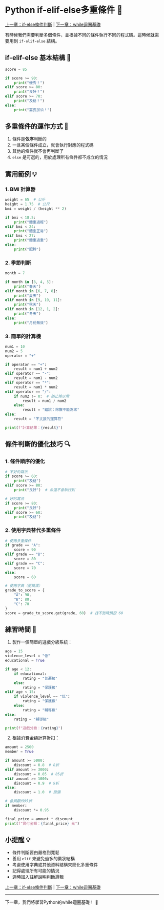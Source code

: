 # Python if-elif-else多重條件 🔀

[上一章：if-else條件判斷](006_if-else條件判斷.md) | [下一章：while迴圈基礎](008_while迴圈基礎.md)

有時候我們需要判斷多個條件，並根據不同的條件執行不同的程式碼。這時候就需要用到 `if-elif-else` 結構。

## if-elif-else 基本結構 📝

```python
score = 85

if score >= 90:
    print("優秀！")
elif score >= 80:
    print("良好！")
elif score >= 70:
    print("及格！")
else:
    print("需要加油！")
```

## 多重條件的運作方式 🎯

1. 條件是**依序**判斷的
2. 一旦某個條件成立，就會執行對應的程式碼
3. 其他的條件就不會再判斷了
4. `else` 是可選的，用於處理所有條件都不成立的情況

## 實用範例 💡

### 1. BMI 計算器
```python
weight = 65  # 公斤
height = 1.75  # 公尺
bmi = weight / (height ** 2)

if bmi < 18.5:
    print("體重過輕")
elif bmi < 24:
    print("體重正常")
elif bmi < 27:
    print("體重過重")
else:
    print("肥胖")
```

### 2. 季節判斷
```python
month = 7

if month in [3, 4, 5]:
    print("春天")
elif month in [6, 7, 8]:
    print("夏天")
elif month in [9, 10, 11]:
    print("秋天")
elif month in [12, 1, 2]:
    print("冬天")
else:
    print("月份無效")
```

### 3. 簡單的計算機
```python
num1 = 10
num2 = 5
operator = "+"

if operator == "+":
    result = num1 + num2
elif operator == "-":
    result = num1 - num2
elif operator == "*":
    result = num1 * num2
elif operator == "/":
    if num2 != 0:  # 防止除以零
        result = num1 / num2
    else:
        result = "錯誤：除數不能為零"
else:
    result = "不支援的運算符"

print(f"計算結果：{result}")
```

## 條件判斷的優化技巧 🔍

### 1. 條件順序的優化
```python
# 不好的寫法
if score >= 60:
    print("及格")
elif score >= 80:
    print("良好")  # 永遠不會執行到

# 好的寫法
if score >= 80:
    print("良好")
elif score >= 60:
    print("及格")
```

### 2. 使用字典替代多重條件
```python
# 使用多重條件
if grade == "A":
    score = 90
elif grade == "B":
    score = 80
elif grade == "C":
    score = 70
else:
    score = 60

# 使用字典（更簡潔）
grade_to_score = {
    "A": 90,
    "B": 80,
    "C": 70
}
score = grade_to_score.get(grade, 60)  # 找不到時預設 60
```

## 練習時間 💪

1. 製作一個簡單的遊戲分級系統：
```python
age = 15
violence_level = "低"
educational = True

if age < 12:
    if educational:
        rating = "普遍級"
    else:
        rating = "保護級"
elif age < 15:
    if violence_level == "低":
        rating = "保護級"
    else:
        rating = "輔導級"
else:
    rating = "輔導級"

print(f"遊戲分級：{rating}")
```

2. 根據消費金額計算折扣：
```python
amount = 2500
member = True

if amount >= 5000:
    discount = 0.8  # 8折
elif amount >= 3000:
    discount = 0.85  # 85折
elif amount >= 1000:
    discount = 0.9  # 9折
else:
    discount = 1.0  # 原價

# 會員額外95折
if member:
    discount *= 0.95

final_price = amount * discount
print(f"實付金額：{final_price} 元")
```

## 小提醒 💡

- 條件判斷要由嚴格到寬鬆
- 善用 `elif` 來避免過多的巢狀結構
- 考慮使用字典或其他資料結構來簡化多重條件
- 記得處理所有可能的情況
- 適時加入註解說明判斷邏輯

[上一章：if-else條件判斷](006_if-else條件判斷.md) | [下一章：while迴圈基礎](008_while迴圈基礎.md)

---
下一章，我們將學習Python的while迴圈基礎！ 🚀 